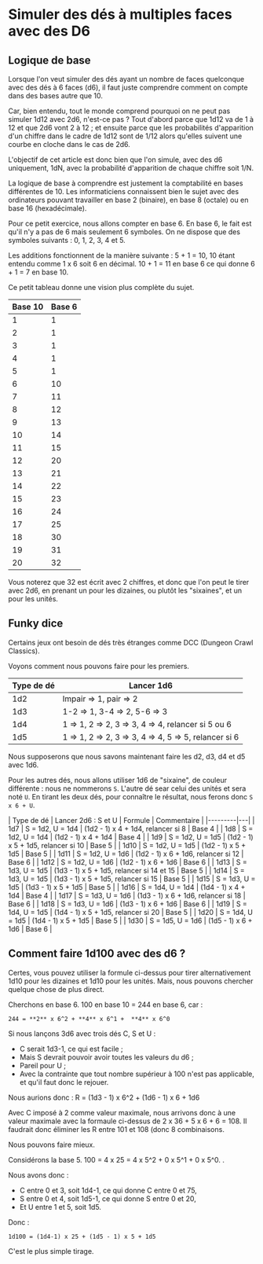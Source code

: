 # Simuler des dés à multiples faces avec des D6

## Logique de base

Lorsque l'on veut simuler des dés ayant un nombre de faces quelconque avec des dés à 6 faces (d6), il faut juste comprendre comment on compte dans des bases autre que 10.

Car, bien entendu, tout le monde comprend pourquoi on ne peut pas simuler 1d12 avec 2d6, n'est-ce pas ? Tout d'abord parce que 1d12 va de 1 à 12 et que 2d6 vont 2 à 12 ; et ensuite parce que les probabilités d'apparition d'un chiffre dans le cadre de 1d12 sont de 1/12 alors qu'elles suivent une courbe en cloche dans le cas de 2d6.

L'objectif de cet article est donc bien que l'on simule, avec des d6 uniquement, 1dN, avec la probabilité d'apparition de chaque chiffre soit 1/N.

La logique de base à comprendre est justement la comptabilité en bases différentes de 10. Les informaticiens connaissent bien le sujet avec des ordinateurs pouvant travailler en base 2 (binaire), en base 8 (octale) ou en base 16 (hexadécimale).

Pour ce petit exercice, nous allons compter en base 6. En base 6, le fait est qu'il n'y a pas de 6 mais seulement 6 symboles. On ne dispose que des symboles suivants : 0, 1, 2, 3, 4 et 5.

Les additions fonctionnent de la manière suivante : 5 + 1 = 10, 10 étant entendu comme 1 x 6 soit 6 en décimal. 10 + 1 = 11 en base 6 ce qui donne 6 + 1 = 7 en base 10.

Ce petit tableau donne une vision plus complète du sujet.

| Base 10 | Base 6 |
|---------|---|
| 1 | 1 |
| 2 | 1 |
| 3 | 1 |
| 4 | 1 |
| 5 | 1 |
| 6 | 10 |
| 7 | 11 |
| 8 | 12 |
| 9 | 13 |
| 10 | 14 |
| 11 | 15 |
| 12 | 20 |
| 13 | 21 |
| 14 | 22 |
| 15 | 23 |
| 16 | 24 |
| 17 | 25 |
| 18 | 30 |
| 19 | 31 |
| 20 | 32 |

Vous noterez que 32 est écrit avec 2 chiffres, et donc que l'on peut le tirer avec 2d6, en prenant un pour les dizaines, ou plutôt les "sixaines", et un pour les unités.

## Funky dice

Certains jeux ont besoin de dés très étranges comme DCC (Dungeon Crawl Classics).

Voyons comment nous pouvons faire pour les premiers.

| Type de dé | Lancer 1d6 |
|----------|---|
| 1d2 | Impair => 1, pair => 2 |
| 1d3 | 1-2 => 1, 3-4 => 2, 5-6 => 3 |
| 1d4 | 1 => 1, 2 => 2, 3 => 3, 4 => 4, relancer si 5 ou 6 |
| 1d5 | 1 => 1, 2 => 2, 3 => 3, 4 => 4, 5 => 5, relancer si 6 |

Nous supposerons que nous savons maintenant faire les d2, d3, d4 et d5 avec 1d6.

Pour les autres dés, nous allons utiliser 1d6 de "sixaine", de couleur différente : nous ne nommerons `S`. L'autre dé sear celui des unités et sera noté `U`. En tirant les deux dés, pour connaître le résultat, nous ferons donc `S x 6 + U`.

| Type de dé | Lancer 2d6 : S et U | Formule | Commentaire |
|---------|---|
| 1d7 | S = 1d2, U = 1d4 | (1d2 - 1) x 4 + 1d4, relancer si 8 | Base 4 |
| 1d8 | S = 1d2, U = 1d4 | (1d2 - 1) x 4 + 1d4 | Base 4 |
| 1d9 | S = 1d2, U = 1d5 | (1d2 - 1) x 5 + 1d5, relancer si 10 | Base 5 |
| 1d10 | S = 1d2, U = 1d5 | (1d2 - 1) x 5 + 1d5 | Base 5 |
| 1d11 | S = 1d2, U = 1d6 | (1d2 - 1) x 6 + 1d6, relancer si 12 | Base 6 |
| 1d12 | S = 1d2, U = 1d6 | (1d2 - 1) x 6 + 1d6 | Base 6 |
| 1d13 | S = 1d3, U = 1d5 | (1d3 - 1) x 5 + 1d5, relancer si 14 et 15 | Base 5 |
| 1d14 | S = 1d3, U = 1d5 | (1d3 - 1) x 5 + 1d5, relancer si 15 | Base 5 |
| 1d15 | S = 1d3, U = 1d5 | (1d3 - 1) x 5 + 1d5 | Base 5 |
| 1d16 | S = 1d4, U = 1d4 | (1d4 - 1) x 4 + 1d4 | Base 4 |
| 1d17 | S = 1d3, U = 1d6 | (1d3 - 1) x 6 + 1d6, relancer si 18 | Base 6 |
| 1d18 | S = 1d3, U = 1d6 | (1d3 - 1) x 6 + 1d6 | Base 6 |
| 1d19 | S = 1d4, U = 1d5 | (1d4 - 1) x 5 + 1d5, relancer si 20 | Base 5 |
| 1d20 | S = 1d4, U = 1d5 | (1d4 - 1) x 5 + 1d5 | Base 5 |
| 1d30 | S = 1d5, U = 1d6 | (1d5 - 1) x 6 + 1d6 | Base 6 |

## Comment faire 1d100 avec des d6 ?

Certes, vous pouvez utiliser la formule ci-dessus pour tirer alternativement 1d10 pour les dizaines et 1d10 pour les unités. Mais, nous pouvons chercher quelque chose de plus direct.

Cherchons en base 6. 100 en base 10 = 244 en base 6, car :

    244 = **2** x 6^2 + **4** x 6^1 +  **4** x 6^0
    
Si nous lançons 3d6 avec trois dés C, S et U :

* C serait 1d3-1, ce qui est facile ;
* Mais S devrait pouvoir avoir toutes les valeurs du d6 ;
* Pareil pour U ;
* Avec la contrainte que tout nombre supérieur à 100 n'est pas applicable, et qu'il faut donc le rejouer.

Nous aurions donc : R = (1d3 - 1) x 6^2 + (1d6 - 1) x 6 + 1d6

Avec C imposé à 2 comme valeur maximale, nous arrivons donc à une valeur maximale avec la formaule ci-dessus de 2 x 36 + 5 x 6 + 6 = 108. Il faudrait donc éliminer les R entre 101 et 108 (donc 8 combinaisons.

Nous pouvons faire mieux.

Considérons la base 5. 100 = 4 x 25 = 4 x 5^2 + 0 x 5^1 + 0 x 5^0. .

Nous avons donc :

* C entre 0 et 3, soit 1d4-1, ce qui donne C entre 0 et 75,
* S entre 0 et 4, soit 1d5-1, ce qui donne S entre 0 et 20,
* Et U entre 1 et 5, soit 1d5.

Donc :

    1d100 = (1d4-1) x 25 + (1d5 - 1) x 5 + 1d5
    
C'est le plus simple tirage.

